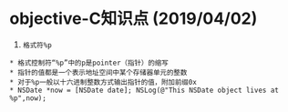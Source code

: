 # objective-C知识点 (2019/04/02)

1. `格式符%p`
```
* 格式控制符“%p”中的p是pointer（指针）的缩写
* 指针的值都是一个表示地址空间中某个存储器单元的整数
* 对于%p一般以十六进制整数方式输出指针的值，附加前缀0x
* NSDate *now = [NSDate date]; NSLog(@"This NSDate object lives at %p",now);
```
